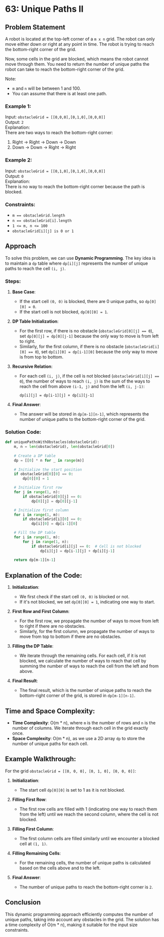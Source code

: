 
# 63: Unique Paths II

## Problem Statement

A robot is located at the top-left corner of a `m x n` grid. The robot can only move either down or right at any point in time. The robot is trying to reach the bottom-right corner of the grid.

Now, some cells in the grid are blocked, which means the robot cannot move through them. You need to return the number of unique paths the robot can take to reach the bottom-right corner of the grid.

Note:
- `m` and `n` will be between 1 and 100.
- You can assume that there is at least one path.

### Example 1:
Input: `obstacleGrid = [[0,0,0],[0,1,0],[0,0,0]]`  
Output: `2`  
Explanation:  
There are two ways to reach the bottom-right corner:
1. Right → Right → Down → Down
2. Down → Down → Right → Right

### Example 2:
Input: `obstacleGrid = [[0,1,0],[0,1,0],[0,0,0]]`  
Output: `0`  
Explanation:  
There is no way to reach the bottom-right corner because the path is blocked.

### Constraints:
- `m == obstacleGrid.length`
- `n == obstacleGrid[i].length`
- `1 <= m, n <= 100`
- `obstacleGrid[i][j] is 0 or 1`

## Approach

To solve this problem, we can use **Dynamic Programming**. The key idea is to maintain a `dp` table where `dp[i][j]` represents the number of unique paths to reach the cell `(i, j)`.

### Steps:
1. **Base Case**:
   - If the start cell `(0, 0)` is blocked, there are 0 unique paths, so `dp[0][0] = 0`.
   - If the start cell is not blocked, `dp[0][0] = 1`.
   
2. **DP Table Initialization**:
   - For the first row, if there is no obstacle (`obstacleGrid[0][j] == 0`), set `dp[0][j] = dp[0][j-1]` because the only way to move is from left to right.
   - Similarly, for the first column, if there is no obstacle (`obstacleGrid[i][0] == 0`), set `dp[i][0] = dp[i-1][0]` because the only way to move is from top to bottom.
   
3. **Recursive Relation**:
   - For each cell `(i, j)`, if the cell is not blocked (`obstacleGrid[i][j] == 0`), the number of ways to reach `(i, j)` is the sum of the ways to reach the cell from above `(i-1, j)` and from the left `(i, j-1)`:
     ```
     dp[i][j] = dp[i-1][j] + dp[i][j-1]
     ```

4. **Final Answer**:
   - The answer will be stored in `dp[m-1][n-1]`, which represents the number of unique paths to the bottom-right corner of the grid.

### Solution Code:

```python
def uniquePathsWithObstacles(obstacleGrid):
    m, n = len(obstacleGrid), len(obstacleGrid[0])
    
    # Create a DP table
    dp = [[0] * n for _ in range(m)]
    
    # Initialize the start position
    if obstacleGrid[0][0] == 0:
        dp[0][0] = 1

    # Initialize first row
    for j in range(1, n):
        if obstacleGrid[0][j] == 0:
            dp[0][j] = dp[0][j-1]

    # Initialize first column
    for i in range(1, m):
        if obstacleGrid[i][0] == 0:
            dp[i][0] = dp[i-1][0]

    # Fill the DP table
    for i in range(1, m):
        for j in range(1, n):
            if obstacleGrid[i][j] == 0:  # Cell is not blocked
                dp[i][j] = dp[i-1][j] + dp[i][j-1]
    
    return dp[m-1][n-1]
```

## Explanation of the Code:

1. **Initialization**:
   - We first check if the start cell `(0, 0)` is blocked or not.
   - If it's not blocked, we set `dp[0][0] = 1`, indicating one way to start.
   
2. **First Row and First Column**:
   - For the first row, we propagate the number of ways to move from left to right if there are no obstacles.
   - Similarly, for the first column, we propagate the number of ways to move from top to bottom if there are no obstacles.

3. **Filling the DP Table**:
   - We iterate through the remaining cells. For each cell, if it is not blocked, we calculate the number of ways to reach that cell by summing the number of ways to reach the cell from the left and from above.

4. **Final Result**:
   - The final result, which is the number of unique paths to reach the bottom-right corner of the grid, is stored in `dp[m-1][n-1]`.

## Time and Space Complexity:

- **Time Complexity**: O(m * n), where `m` is the number of rows and `n` is the number of columns. We iterate through each cell in the grid exactly once.
- **Space Complexity**: O(m * n), as we use a 2D array `dp` to store the number of unique paths for each cell.

## Example Walkthrough:

For the grid `obstacleGrid = [[0, 0, 0], [0, 1, 0], [0, 0, 0]]`:

1. **Initialization**:
   - The start cell `dp[0][0]` is set to 1 as it is not blocked.
   
2. **Filling First Row**:
   - The first row cells are filled with 1 (indicating one way to reach them from the left) until we reach the second column, where the cell is not blocked.

3. **Filling First Column**:
   - The first column cells are filled similarly until we encounter a blocked cell at `(1, 1)`.

4. **Filling Remaining Cells**:
   - For the remaining cells, the number of unique paths is calculated based on the cells above and to the left.

5. **Final Answer**:
   - The number of unique paths to reach the bottom-right corner is `2`.

## Conclusion

This dynamic programming approach efficiently computes the number of unique paths, taking into account any obstacles in the grid. The solution has a time complexity of O(m * n), making it suitable for the input size constraints.